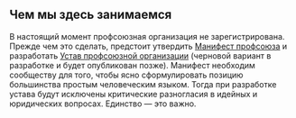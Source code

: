 [manifest-repo]: https://github.com/profalp/manifest "Репозиторий Манифеста на GitHub"
[manifest-text]: https://github.com/profalp/manifest "Текст последней версии Манифеста"
[charter-repo]: https://github.com/profalp/charter "Репозиторий Устава на GitHub"

## Чем мы здесь занимаемся

В настоящий момент профсоюзная организация не зарегистрирована. Прежде чем это сделать, предстоит утвердить [Манифест профсоюза][manifest-text] и разработать [Устав профсоюзной организации][charter-repo] (черновой вариант в разработке и будет опубликован позже). Манифест необходим сообществу для того, чтобы ясно сформулировать позицию большинства простым человеческим языком. Тогда при разработке устава будут исключены критические разногласия в идейных и юридических вопросах. Единство — это важно.
